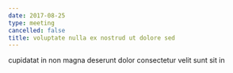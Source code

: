 ```yaml
---
date: 2017-08-25
type: meeting
cancelled: false
title: voluptate nulla ex nostrud ut dolore sed
---
```

cupidatat in non magna deserunt dolor consectetur velit sunt sit in